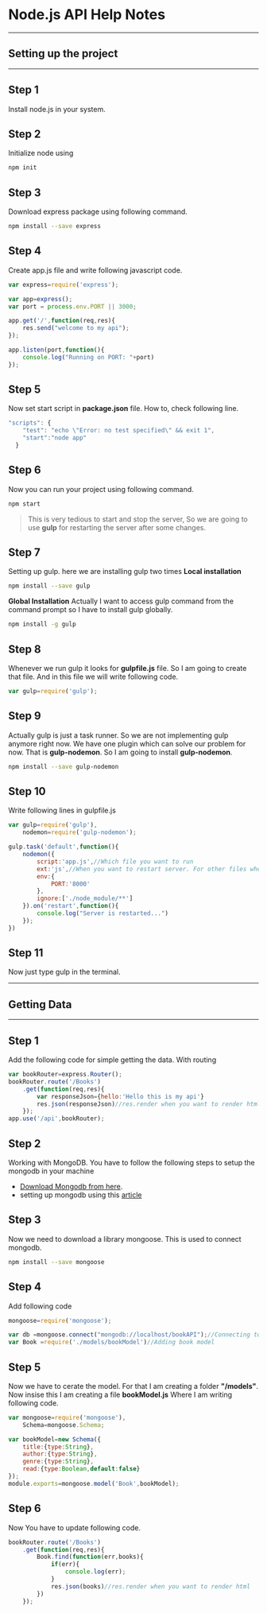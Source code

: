 # Node.js API Help Notes

---
Setting up the project
---
---

## Step 1 
Install node.js in your system. 
## Step 2
Initialize node using
```sh
npm init
```
## Step 3
Download express package using following command. 
```sh
npm install --save express
```
## Step 4
Create app.js file and write following javascript code.
```javascript
var express=require('express');

var app=express();
var port = process.env.PORT || 3000;

app.get('/',function(req,res){
    res.send("welcome to my api");
});

app.listen(port,function(){
    console.log("Running on PORT: "+port)
});
```
## Step 5 
Now set start script in **package.json** file. How to, check following line.
```javascript
"scripts": {
    "test": "echo \"Error: no test specified\" && exit 1",
    "start":"node app"
  }
```
## Step 6
Now you can run your project using following command.
```sh
npm start
```

> This is very tedious to start and stop the server, So we are going to use **gulp** for restarting the server after some changes.

## Step 7
Setting up gulp. here we are installing gulp two times
**Local installation**
```sh
npm install --save gulp
```
**Global Installation**
Actually I want to access gulp command from the command prompt so I have to install gulp globally.
```sh
npm install -g gulp
```
## Step 8

Whenever we run gulp it looks for **gulpfile.js** file. So I am going to create that file. And in this file we will write following code.
```javascript
var gulp=require('gulp');
```

## Step 9
Actually gulp is just a task runner. So we are not implementing gulp anymore right now. We have one plugin which can solve our problem for now. That is **gulp-nodemon**. So I am going to install **gulp-nodemon**.
```sh
npm install --save gulp-nodemon
```

## Step 10
Write following lines in gulpfile.js
```javascript
var gulp=require('gulp'),
    nodemon=require('gulp-nodemon');

gulp.task('default',function(){
    nodemon({
        script:'app.js',//Which file you want to run
        ext:'js',//When you want to restart server. For other files when you are going to create website then you can use like eg:(ext:'js html css font')
        env:{
            PORT:'8000'
        },
        ignore:['./node_module/**']
    }).on('restart',function(){
        console.log("Server is restarted...")
    });
})
```

## Step 11
Now just type gulp in the terminal.

---
Getting Data
---
---
## Step 1
Add the following code for simple getting the data. With routing

```javascript
var bookRouter=express.Router();
bookRouter.route('/Books')
    .get(function(req,res){
        var responseJson={hello:'Hello this is my api'}
        res.json(responseJson)//res.render when you want to render html
    });
app.use('/api',bookRouter);
```
## Step 2
Working with MongoDB. You have to follow the following steps to setup the mongodb in your machine
- [Download Mongodb from here](https://www.mongodb.com/download-center#atlas).
- setting up mongodb using this [article](https://www.c-sharpcorner.com/article/building-web-applications-using-node-js-part-four/)

## Step 3
Now we need to download a library mongoose. This is used to connect mongodb.
```sh
npm install --save mongoose
```

## Step 4
Add following code
```javascript
mongoose=require('mongoose');

var db =mongoose.connect("mongodb://localhost/bookAPI");//Connecting to the mongodb
var Book =require('./models/bookModel')//Adding book model
```
## Step 5
Now we have to cerate the model. For that I am creating a folder **"/models"**. Now insise this I am creating a file **bookModel.js** Where I am writing following code.
```Javascript
var mongoose=require('mongoose'),
    Schema=mongoose.Schema;

var bookModel=new Schema({
    title:{type:String},
    author:{type:String},
    genre:{type:String},
    read:{type:Boolean,default:false}
});
module.exports=mongoose.model('Book',bookModel);
```
## Step 6
Now You have to update following code.
```Javascript
bookRouter.route('/Books')
    .get(function(req,res){
        Book.find(function(err,books){
            if(err){
                console.log(err);
            }
            res.json(books)//res.render when you want to render html
        })
    });
```
